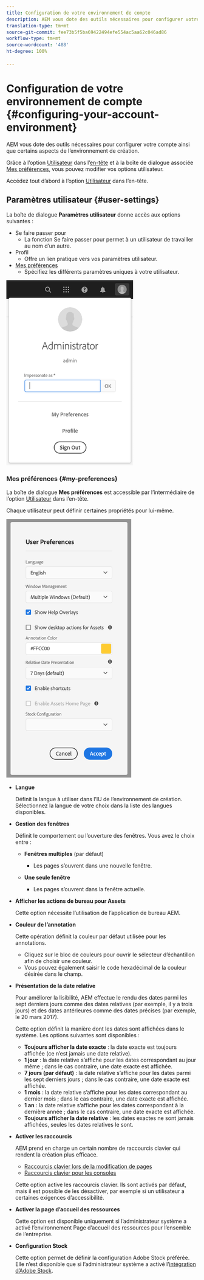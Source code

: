 ```yaml
---
title: Configuration de votre environnement de compte
description: AEM vous dote des outils nécessaires pour configurer votre compte ainsi que certains aspects de l’environnement de création.
translation-type: tm+mt
source-git-commit: fee73b5f5ba69422494efe554ac5aa62c046ad86
workflow-type: tm+mt
source-wordcount: '488'
ht-degree: 100%

---
```



# Configuration de votre environnement de compte {#configuring-your-account-environment}

AEM vous dote des outils nécessaires pour configurer votre compte ainsi que certains aspects de l’environnement de création.

Grâce à l’option [Utilisateur](#user-settings) dans l’[en-tête](/help/sites-cloud/authoring/getting-started/basic-handling.md#the-header) et à la boîte de dialogue associée [Mes préférences](#my-preferences), vous pouvez modifier vos options utilisateur.

Accédez tout d’abord à l’option [Utilisateur](#user-settings) dans l’en-tête.

## Paramètres utilisateur {#user-settings}

La boîte de dialogue **Paramètres utilisateur** donne accès aux options suivantes :

* Se faire passer pour
   * La fonction Se faire passer pour permet à un utilisateur de travailler au nom d’un autre. <!--With the [Impersonate as](/help/sites-administering/security.md#impersonating-another-user) functionality, a user can work on behalf of another user.-->
* Profil
   * Offre un lien pratique vers vos paramètres utilisateur<!--Offers a convenient link to your [user settings](/help/sites-administering/security.md))-->.
* [Mes préférences](#my-preferences)
   * Spécifiez les différents paramètres uniques à votre utilisateur.

![Paramètres utilisateur](/help/sites-cloud/authoring/assets/user-settings.png)

### Mes préférences {#my-preferences}

La boîte de dialogue **Mes préférences** est accessible par l’intermédiaire de l’option [Utilisateur](#user-settings) dans l’en-tête.

Chaque utilisateur peut définir certaines propriétés pour lui-même.

![Mes préférences](/help/sites-cloud/authoring/assets/user-preferences.png)

* **Langue**

   Définit la langue à utiliser dans l’IU de l’environnement de création. Sélectionnez la langue de votre choix dans la liste des langues disponibles.

* **Gestion des fenêtres**

   Définit le comportement ou l’ouverture des fenêtres. Vous avez le choix entre :

   * **Fenêtres multiples** (par défaut)

      * Les pages s’ouvrent dans une nouvelle fenêtre.
   * **Une seule fenêtre**

      * Les pages s’ouvrent dans la fenêtre actuelle.


* **Afficher les actions de bureau pour Assets**

   Cette option nécessite l’utilisation de l’application de bureau AEM.

* **Couleur de l’annotation**

   Cette opération définit la couleur par défaut utilisée pour les annotations.

   * Cliquez sur le bloc de couleurs pour ouvrir le sélecteur d’échantillon afin de choisir une couleur.
   * Vous pouvez également saisir le code hexadécimal de la couleur désirée dans le champ.

* **Présentation de la date relative**

   Pour améliorer la lisibilité, AEM effectue le rendu des dates parmi les sept derniers jours comme des dates relatives (par exemple, il y a trois jours) et des dates antérieures comme des dates précises (par exemple, le 20 mars 2017).

   Cette option définit la manière dont les dates sont affichées dans le système. Les options suivantes sont disponibles :

   * **Toujours afficher la date exacte** : la date exacte est toujours affichée (ce n’est jamais une date relative).
   * **1 jour** : la date relative s’affiche pour les dates correspondant au jour même ; dans le cas contraire, une date exacte est affichée.
   * **7 jours (par défaut)** : la date relative s’affiche pour les dates parmi les sept derniers jours ; dans le cas contraire, une date exacte est affichée.
   * **1 mois** : la date relative s’affiche pour les dates correspondant au dernier mois ; dans le cas contraire, une date exacte est affichée.
   * **1 an** : la date relative s’affiche pour les dates correspondant à la dernière année ; dans le cas contraire, une date exacte est affichée.
   * **Toujours afficher la date relative** : les dates exactes ne sont jamais affichées, seules les dates relatives le sont.

* **Activer les raccourcis**

   AEM prend en charge un certain nombre de raccourcis clavier qui rendent la création plus efficace.

   * [Raccourcis clavier lors de la modification de pages](/help/sites-cloud/authoring/fundamentals/keyboard-shortcuts.md)
   * [Raccourcis clavier pour les consoles](/help/sites-cloud/authoring/getting-started/keyboard-shortcuts.md)

   Cette option active les raccourcis clavier. Ils sont activés par défaut, mais il est possible de les désactiver, par exemple si un utilisateur a certaines exigences d’accessibilité.

* **Activer la page d’accueil des ressources**

   Cette option est disponible uniquement si l’administrateur système a activé l’environnement Page d’accueil des ressources pour l’ensemble de l’entreprise.

* **Configuration Stock**

   Cette option permet de définir la configuration Adobe Stock préférée. Elle n’est disponible que si l’administrateur système a activé l’[intégration d’Adobe Stock](/help/assets/aem-assets-adobe-stock.md).
